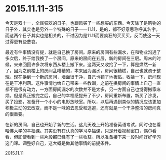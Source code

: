 2015.11.11-315
==============
今天是双十一，全民狂欢的日子，也跟风买了一些想买的东西。今天除了是购物的日子外，其实也是另外一个特殊的日子——11.11，是的，都不好意思称呼其名字。而这两个日子其实也是相关的，不过因为是11.11而要疯狂的买买买，反而使这一天过得更有些悲哀。

最近有件事情没有提，就是自己换了房间。原来的房间有些漏水，在和物业沟通了多次后，终于给我换了一个房间。原来的房间在五层，新的房间在三层。周末的时候，来来回回许多次将东西从楼上搬下来。这两天又收拾了一下，算是焕然一新了，因为之前楼上的房间乱糟糟的，本来因为漏水，房间很糟糕，自己也就疏于整理。现在换到一个新的房间，墙面很干净，自己也铺了地板贴，收拾一下，房间现在是干净利落。这件事情也给自己带来一些教训，之前在换房间的事情上自己一直都不是很有动力，一方面房间漏水的次数并不是太多，另一方面自己也觉得搬家麻烦。但是真正搬完之后，自己的幸福感提升了不少，房间重新布置，新买了沙发，买了投影，准备开一个小小的电影放映室。所以，以后再遇到类似的情况应该更加积极主动的去改变，而不是一味的去忍受和逃避，还有就是一个干净整洁的房间真的很重要。

在新的房间，自己也开始了新的生活。这几天晚上开始准备英语考试，同时也在看哈佛大学的幸福课。其实没有在认真的学习幸福课，只是开着视频窗口，偶尔看看，但即使看到一些片段都已经有了一些收获。所以准备接下来一段时间好好学习这门课。调整好自己，这大概是做其他事情的前提条件。

2015.11.11